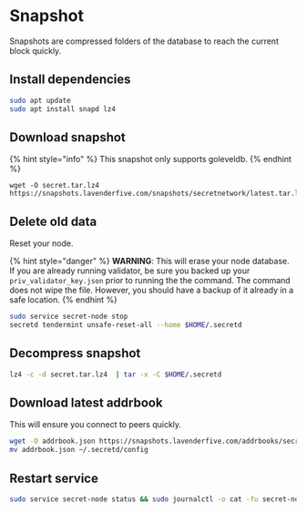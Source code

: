 # Snapshot

Snapshots are compressed folders of the database to reach the current block quickly.

## Install dependencies

```bash
sudo apt update
sudo apt install snapd lz4
```

## Download snapshot

{% hint style="info" %}
This snapshot only supports goleveldb.
{% endhint %}

```
wget -O secret.tar.lz4 https://snapshots.lavenderfive.com/snapshots/secretnetwork/latest.tar.lz4
```

## Delete old data

Reset your node.&#x20;

{% hint style="danger" %}
**WARNING**: This will erase your node database. If you are already running validator, be sure you backed up your `priv_validator_key.json` prior to running the the command. The command does not wipe the file. However, you should have a backup of it already in a safe location.
{% endhint %}

```bash
sudo service secret-node stop
secretd tendermint unsafe-reset-all --home $HOME/.secretd
```

## Decompress snapshot

```bash
lz4 -c -d secret.tar.lz4  | tar -x -C $HOME/.secretd
```

## Download latest addrbook

This will ensure you connect to peers quickly.

```bash
wget -O addrbook.json https://snapshots.lavenderfive.com/addrbooks/secretnetwork/addrbook.json
mv addrbook.json ~/.secretd/config
```

## Restart service

```bash
sudo service secret-node status && sudo journalctl -o cat -fu secret-node
```

